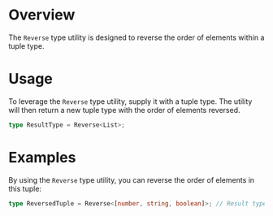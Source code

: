 # Overview

The `Reverse` type utility is designed to reverse the order of elements within a tuple type.

# Usage

To leverage the `Reverse` type utility, supply it with a tuple type. The utility will then return a new tuple type with the order of elements reversed.

```typescript
type ResultType = Reverse<List>;
```

# Examples

By using the `Reverse` type utility, you can reverse the order of elements in this tuple:

```typescript
type ReversedTuple = Reverse<[number, string, boolean]>; // Result type: [boolean, string, number]
```
